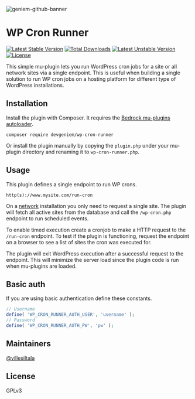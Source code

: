 ![geniem-github-banner](https://cloud.githubusercontent.com/assets/5691777/14319886/9ae46166-fc1b-11e5-9630-d60aa3dc4f9e.png)

# WP Cron Runner
[![Latest Stable Version](https://poser.pugx.org/devgeniem/wp-cron-runner/v/stable)](https://packagist.org/packages/devgeniem/wp-cron-runner)
[![Total Downloads](https://poser.pugx.org/devgeniem/wp-cron-runner/downloads)](https://packagist.org/packages/devgeniem/wp-cron-runner)
[![Latest Unstable Version](https://poser.pugx.org/devgeniem/wp-cron-runner/v/unstable)](https://packagist.org/packages/devgeniem/wp-cron-runner)
[![License](https://poser.pugx.org/devgeniem/wp-cron-runner/license)](https://packagist.org/packages/devgeniem/wp-cron-runner)

This simple mu-plugin lets you run WordPress cron jobs for a site or all network sites via a single endpoint. This is useful when building a single solution to run WP cron jobs on a hosting platform for different type of WordPress installations.

## Installation

Install the plugin with Composer. It requires the [Bedrock mu-plugins autoloader](https://roots.io/bedrock/docs/mu-plugins-autoloader/).

```
composer require devgeniem/wp-cron-runner
```

Or install the plugin manually by copying the `plugin.php` under your mu-plugin directory and renaming it to `wp-cron-runner.php`.

## Usage

This plugin defines a single endpoint to run WP crons.
```
http(s)://www.mysite.com/run-cron
```

On a [network](https://codex.wordpress.org/Create_A_Network) installation you only need to request a single site. The plugin will fetch all active sites from the database and call the `/wp-cron.php` endpoint to run scheduled events.

To enable timed execution create a cronjob to make a HTTP request to the `/run-cron` endpoint. To test if the plugin is functioning, request the endpoint on a browser to see a list of sites the cron was executed for.

The plugin will exit WordPress execution after a successful request to the endpoint. This will minimize the server load since the plugin code is run when mu-plugins are loaded.

## Basic auth

If you are using basic authentication define these constants.

```php
// Username
define( 'WP_CRON_RUNNER_AUTH_USER', 'username' );
// Password
define( 'WP_CRON_RUNNER_AUTH_PW', 'pw' );
```

## Maintainers
[@villesiltala](https://github.com/villesiltala)

## License
GPLv3